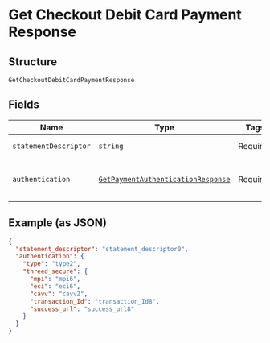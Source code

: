 
# Get Checkout Debit Card Payment Response

## Structure

`GetCheckoutDebitCardPaymentResponse`

## Fields

| Name | Type | Tags | Description | Getter | Setter |
|  --- | --- | --- | --- | --- | --- |
| `statementDescriptor` | `string` | Required | Descrição na fatura | getStatementDescriptor(): string | setStatementDescriptor(string statementDescriptor): void |
| `authentication` | [`GetPaymentAuthenticationResponse`](../../doc/models/get-payment-authentication-response.md) | Required | Payment Authentication response object data | getAuthentication(): GetPaymentAuthenticationResponse | setAuthentication(GetPaymentAuthenticationResponse authentication): void |

## Example (as JSON)

```json
{
  "statement_descriptor": "statement_descriptor0",
  "authentication": {
    "type": "type2",
    "threed_secure": {
      "mpi": "mpi6",
      "eci": "eci6",
      "cavv": "cavv2",
      "transaction_Id": "transaction_Id8",
      "success_url": "success_url8"
    }
  }
}
```

